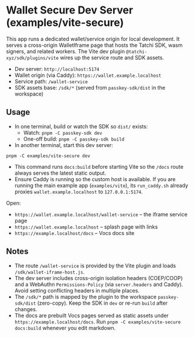 # Wallet Secure Dev Server (examples/vite-secure)

This app runs a dedicated wallet/service origin for local development. It serves a cross-origin WalletIframe page that hosts the Tatchi SDK, wasm signers, and related workers. The Vite dev plugin `@tatchi-xyz/sdk/plugins/vite` wires up the service route and SDK assets.

- Dev server: `http://localhost:5174`
- Wallet origin (via Caddy): `https://wallet.example.localhost`
- Service path: `/wallet-service`
- SDK assets base: `/sdk/*` (served from `passkey-sdk/dist` in the workspace)

## Usage

- In one terminal, build or watch the SDK so `dist/` exists:
  - Watch: `pnpm -C passkey-sdk dev`
  - One-off build: `pnpm -C passkey-sdk build`
- In another terminal, start this dev server:

```
pnpm -C examples/vite-secure dev
```

- This command runs `docs:build` before starting Vite so the `/docs` route always serves the latest static output.
- Ensure Caddy is running so the custom host is available. If you are running the main example app (`examples/vite`), its `run_caddy.sh` already proxies `wallet.example.localhost` to `127.0.0.1:5174`.

Open:
- `https://wallet.example.localhost/wallet-service` – the iframe service page
- `https://wallet.example.localhost` – splash page with links
- `https://example.localhost/docs` – Vocs docs site

## Notes

- The route `/wallet-service` is provided by the Vite plugin and loads `/sdk/wallet-iframe-host.js`.
- The dev server includes cross-origin isolation headers (COEP/COOP) and a WebAuthn `Permissions-Policy` (via `server.headers` and Caddy). Avoid setting conflicting headers in multiple places.
- The `/sdk/*` path is mapped by the plugin to the workspace `passkey-sdk/dist` (zero-copy). Keep the SDK in `dev` or re-run `build` after changes.
- The docs are prebuilt Vocs pages served as static assets under `https://example.localhost/docs`. Run `pnpm -C examples/vite-secure docs:build` whenever you edit markdown.
